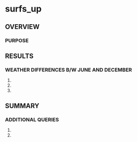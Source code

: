 # surfs_up
## OVERVIEW

### PURPOSE

## RESULTS

### WEATHER DIFFERENCES B/W JUNE AND DECEMBER
1. 
2. 
3. 
## SUMMARY

### ADDITIONAL QUERIES
1. 
2. 
